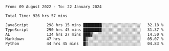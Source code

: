 
<!--START_SECTION:waka-->

```txt
From: 09 August 2022 - To: 22 January 2024

Total Time: 926 hrs 57 mins

JavaScript        298 hrs 15 mins ████████░░░░░░░░░░░░░░░░░   32.18 %
TypeScript        290 hrs 45 mins ████████░░░░░░░░░░░░░░░░░   31.37 %
AL                134 hrs 27 mins ███▓░░░░░░░░░░░░░░░░░░░░░   14.50 %
Markdown          47 hrs          █▒░░░░░░░░░░░░░░░░░░░░░░░   05.07 %
Python            44 hrs 45 mins  █▒░░░░░░░░░░░░░░░░░░░░░░░   04.83 %
```

<!--END_SECTION:waka-->











